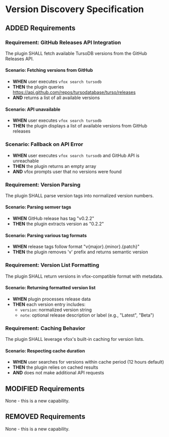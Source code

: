 # Version Discovery Specification

## ADDED Requirements

### Requirement: GitHub Releases API Integration
The plugin SHALL fetch available TursoDB versions from the GitHub Releases API.

#### Scenario: Fetching versions from GitHub
- **WHEN** user executes `vfox search tursodb`
- **THEN** the plugin queries https://api.github.com/repos/tursodatabase/turso/releases
- **AND** returns a list of all available versions

#### Scenario: API unavailable
- **WHEN** user executes `vfox search tursodb`
- **THEN** the plugin displays a list of available versions from GitHub releases

### Scenario: Fallback on API Error
- **WHEN** user executes `vfox search tursodb` and GitHub API is unreachable
- **THEN** the plugin returns an empty array
- **AND** vfox prompts user that no versions were found

### Requirement: Version Parsing
The plugin SHALL parse version tags into normalized version numbers.

#### Scenario: Parsing semver tags
- **WHEN** GitHub release has tag "v0.2.2"
- **THEN** the plugin extracts version as "0.2.2"

#### Scenario: Parsing various tag formats
- **WHEN** release tags follow format "v{major}.{minor}.{patch}"
- **THEN** the plugin removes 'v' prefix and returns semantic version

### Requirement: Version List Formatting
The plugin SHALL return versions in vfox-compatible format with metadata.

#### Scenario: Returning formatted version list
- **WHEN** plugin processes release data
- **THEN** each version entry includes:
  - `version`: normalized version string
  - `note`: optional release description or label (e.g., "Latest", "Beta")

### Requirement: Caching Behavior
The plugin SHALL leverage vfox's built-in caching for version lists.

#### Scenario: Respecting cache duration
- **WHEN** user searches for versions within cache period (12 hours default)
- **THEN** the plugin relies on cached results
- **AND** does not make additional API requests

## MODIFIED Requirements

None - this is a new capability.

## REMOVED Requirements

None - this is a new capability.
